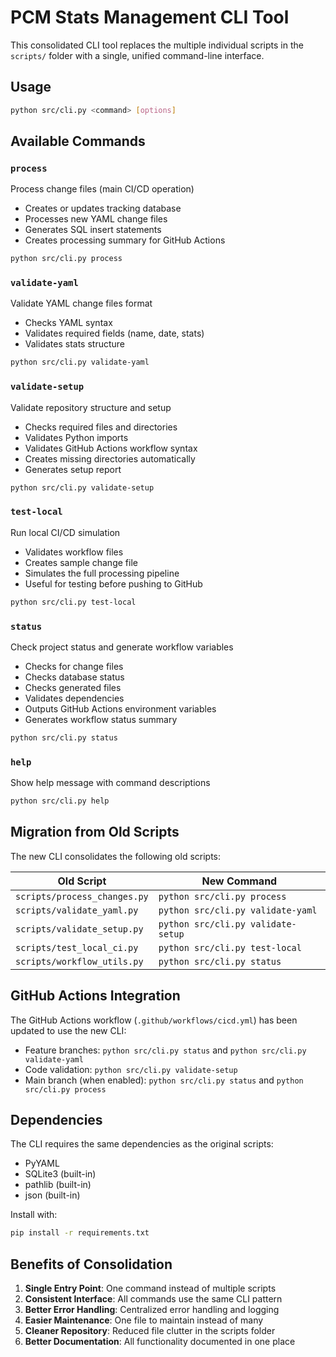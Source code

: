 # PCM Stats Management CLI Tool

This consolidated CLI tool replaces the multiple individual scripts in the `scripts/` folder with a single, unified command-line interface.

## Usage

```bash
python src/cli.py <command> [options]
```

## Available Commands

### `process`
Process change files (main CI/CD operation)
- Creates or updates tracking database
- Processes new YAML change files
- Generates SQL insert statements
- Creates processing summary for GitHub Actions

```bash
python src/cli.py process
```

### `validate-yaml`
Validate YAML change files format
- Checks YAML syntax
- Validates required fields (name, date, stats)
- Validates stats structure

```bash
python src/cli.py validate-yaml
```

### `validate-setup`
Validate repository structure and setup
- Checks required files and directories
- Validates Python imports
- Validates GitHub Actions workflow syntax
- Creates missing directories automatically
- Generates setup report

```bash
python src/cli.py validate-setup
```

### `test-local`
Run local CI/CD simulation
- Validates workflow files
- Creates sample change file
- Simulates the full processing pipeline
- Useful for testing before pushing to GitHub

```bash
python src/cli.py test-local
```

### `status`
Check project status and generate workflow variables
- Checks for change files
- Checks database status
- Checks generated files
- Validates dependencies
- Outputs GitHub Actions environment variables
- Generates workflow status summary

```bash
python src/cli.py status
```

### `help`
Show help message with command descriptions

```bash
python src/cli.py help
```

## Migration from Old Scripts

The new CLI consolidates the following old scripts:

| Old Script | New Command |
|------------|-------------|
| `scripts/process_changes.py` | `python src/cli.py process` |
| `scripts/validate_yaml.py` | `python src/cli.py validate-yaml` |
| `scripts/validate_setup.py` | `python src/cli.py validate-setup` |
| `scripts/test_local_ci.py` | `python src/cli.py test-local` |
| `scripts/workflow_utils.py` | `python src/cli.py status` |

## GitHub Actions Integration

The GitHub Actions workflow (`.github/workflows/cicd.yml`) has been updated to use the new CLI:

- Feature branches: `python src/cli.py status` and `python src/cli.py validate-yaml`
- Code validation: `python src/cli.py validate-setup`
- Main branch (when enabled): `python src/cli.py status` and `python src/cli.py process`

## Dependencies

The CLI requires the same dependencies as the original scripts:
- PyYAML
- SQLite3 (built-in)
- pathlib (built-in)
- json (built-in)

Install with:
```bash
pip install -r requirements.txt
```

## Benefits of Consolidation

1. **Single Entry Point**: One command instead of multiple scripts
2. **Consistent Interface**: All commands use the same CLI pattern
3. **Better Error Handling**: Centralized error handling and logging
4. **Easier Maintenance**: One file to maintain instead of many
5. **Cleaner Repository**: Reduced file clutter in the scripts folder
6. **Better Documentation**: All functionality documented in one place
